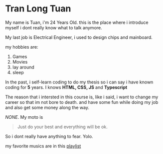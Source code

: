 # Tran Long Tuan

My name is Tuan, i'm 24 Years Old. this is the place where i introduce myself i dont really know what to talk anymore.

My last job is Electrical Engineer, i used to design chips and mainboard.

my hobbies are:

1. Games
2. Movies
3. lay around
4. sleep

In the past, i self-learn coding to do my thesis so i can say i have known coding for **5** years. I knows **HTML, CSS, JS** and **Typescript**

The reason that i intersted in this course is, like i said, i want to change my career so that im not bore to death. and have some fun while doing my job and also get some money along the way.

_NONE_. My moto is

> Just do your best and everything will be ok.

So i dont really have anything to fear. Yolo.

my favorite musics are in this [playlist](https://www.youtube.com/watch?v=mD08faJavkY&t=863s)
